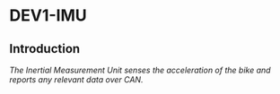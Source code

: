 # DEV1-IMU

## Introduction

*The Inertial Measurement Unit senses the acceleration of the bike and reports any relevant data over CAN.*
